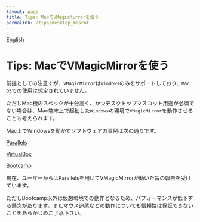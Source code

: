 ```yaml
---
layout: page
title: Tips: MacでVMagicMirrorを使う
permalink: /tips/desktop_mascot
---
```


[English](../en/tips/use_on_mac)

# Tips: MacでVMagicMirrorを使う

前提としての注意すが、`VMagicMirror`は`Windows`のみをサポートしており、`Mac OS`での使用は想定されていません。

ただしMac機のスペックが十分高く、かつデスクトップマスコット用途が必須でない場合は、Mac端末上で起動した`Windows`の環境で`VMagicMirror`を動作させることも考えられます。

Mac上でWindowsを動かすソフトウェアの事例は次の通りです。

[Parallels](https://www.parallels.com/)

[VirtualBox](https://www.virtualbox.org/)

[Bootcamp](https://support.apple.com/ja-jp/HT201468)

現在、ユーザーからはParallelsを用いてVMagicMirrorが動いた旨の報告を受けています。

ただしBootcamp以外は仮想環境での動作となるため、パフォーマンスが低下する懸念があります。またマウス追尾などの動作についても信頼性は保証できないことをあらかじめご了承下さい。
